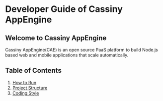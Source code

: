 # Developer Guide of Cassiny AppEngine

## Welcome to Cassiny AppEngine
Cassiny AppEngine(CAE) is an open source PaaS platform to build Node.js based
web and mobile applications that scale automatically.

## Table of Contents
1. [How to Run](./how-to-run.md)
1. [Project Structure](./project-structure.md)
1. [Coding Style](./coding-style.md)
